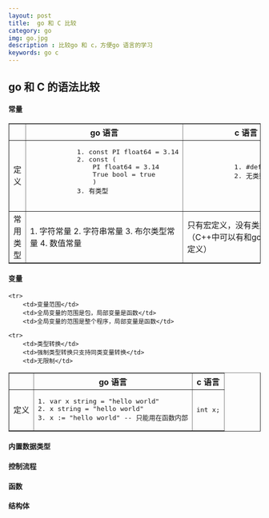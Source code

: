 ```yaml
---
layout: post
title:  go 和 C 比较
category: go 
img: go.jpg
description : 比较go 和 c，方便go 语言的学习 
keywords: go c
---
```


## go 和 C 的语法比较

#### 常量

<table border="1">
    <tr>
        <th></th>
        <th>go 语言</th>
        <th>c  语言</th>
    </tr>
    <tr>
        <td>定义</td>
        <td>
            <pre>
            1. const PI float64 = 3.14
            2. const (
                PI float64 = 3.14
                True bool = true
                )
            3. 有类型
            </pre>
        </td>
        <td>
            <pre>
            1. #define PI 3.14
            2. 无类型
            </pre>
        </td>
   </tr>
   <tr>
    <td> 常用类型 </td>
    <td> 
        1. 字符常量
        2. 字符串常量
        3. 布尔类型常量
        4. 数值常量
    </td>
    <td> 只有宏定义，没有类型常量（C++中可以有和go一样的常量定义）</td>
   </tr>

</table>

#### 变量

<table border="1">
    <tr>
        <th></th>
        <th>go 语言</th>
        <th>c  语言</th>
    </tr>
    <tr>
        <td>定义</td>
        <td>
<pre>
1. var x string = "hello world"
2. x string = "hello world"
3. x := "hello world" -- 只能用在函数内部
</pre>
        </td>
        <td><pre>int x;</pre></td>
    </tr>

    <tr>
        <td>变量范围</td>
        <td>全局变量的范围是包，局部变量是函数</td>
        <td>全局变量的范围是整个程序，局部变量是函数</td>
   </tr>

    <tr>
        <td>类型转换</td>
        <td>强制类型转换只支持同类变量转换</td>
        <td>无限制</td>
   </tr>
</table>

#### 内置数据类型

#### 控制流程

#### 函数

#### 结构体

